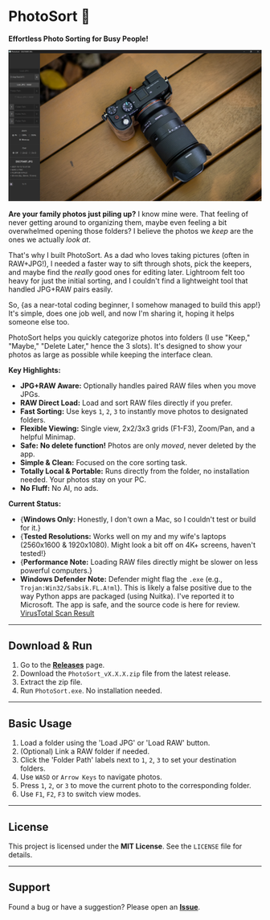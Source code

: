 # PhotoSort 📸

**Effortless Photo Sorting for Busy People!**

![PhotoSort Screenshot](./images/photosort_main.png)

**Are your family photos just piling up?** I know mine were. That feeling of never getting around to organizing them, maybe even feeling a bit overwhelmed opening those folders? I believe the photos we *keep* are the ones we actually *look at*.

That's why I built PhotoSort. As a dad who loves taking pictures (often in RAW+JPG!), I needed a faster way to sift through shots, pick the keepers, and maybe find the *really* good ones for editing later. Lightroom felt too heavy for just the initial sorting, and I couldn't find a lightweight tool that handled JPG+RAW pairs easily.

So, {as a near-total coding beginner, I somehow managed to build this app!} It's simple, does one job well, and now I'm sharing it, hoping it helps someone else too.

PhotoSort helps you quickly categorize photos into folders (I use "Keep," "Maybe," "Delete Later," hence the 3 slots). It's designed to show your photos as large as possible while keeping the interface clean.

**Key Highlights:**

*   **JPG+RAW Aware:** Optionally handles paired RAW files when you move JPGs.
*   **RAW Direct Load:** Load and sort RAW files directly if you prefer.
*   **Fast Sorting:** Use keys `1`, `2`, `3` to instantly move photos to designated folders.
*   **Flexible Viewing:** Single view, 2x2/3x3 grids (F1-F3), Zoom/Pan, and a helpful Minimap.
*   **Safe:** **No delete function!** Photos are only *moved*, never deleted by the app.
*   **Simple & Clean:** Focused on the core sorting task.
*   **Totally Local & Portable:** Runs directly from the folder, no installation needed. Your photos stay on your PC.
*   **No Fluff:** No AI, no ads.

**Current Status:**

*   {**Windows Only:** Honestly, I don't own a Mac, so I couldn't test or build for it.}
*   {**Tested Resolutions:** Works well on my and my wife's laptops (2560x1600 & 1920x1080). Might look a bit off on 4K+ screens, haven't tested!}
*   {**Performance Note:** Loading RAW files directly might be slower on less powerful computers.}
*   **Windows Defender Note:** Defender might flag the `.exe` (e.g., `Trojan:Win32/Sabsik.FL.A!ml`). This is likely a false positive due to the way Python apps are packaged (using Nuitka). I've reported it to Microsoft. The app is safe, and the source code is here for review. [VirusTotal Scan Result](https://www.virustotal.com/gui/file/781d5039b8f0b2104a2f030c159aeffb3253d688729ca96a0737aa7f61ceeea9)

---

## Download & Run

1.  Go to the **[Releases](https://github.com/newboon/PhotoSort/releases)** page.
2.  Download the `PhotoSort_vX.X.X.zip` file from the latest release.
3.  Extract the zip file.
4.  Run `PhotoSort.exe`. No installation needed.

---

## Basic Usage

1.  Load a folder using the 'Load JPG' or 'Load RAW' button.
2.  (Optional) Link a RAW folder if needed.
3.  Click the 'Folder Path' labels next to `1`, `2`, `3` to set your destination folders.
4.  Use `WASD` or `Arrow Keys` to navigate photos.
5.  Press `1`, `2`, or `3` to move the current photo to the corresponding folder.
6.  Use `F1`, `F2`, `F3` to switch view modes.

---

## License

This project is licensed under the **MIT License**. See the `LICENSE` file for details.

---

## Support

Found a bug or have a suggestion? Please open an **[Issue](https://github.com/newboon/PhotoSort/issues)**.